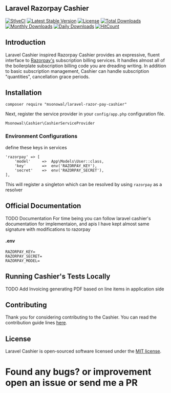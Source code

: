 
## Laravel Razorpay Cashier

<p align="center">

[![StlyeCI](https://styleci.io/repos/113607269/shield)](https://styleci.io/repos/113607269)
[![Latest Stable Version](https://poser.pugx.org/msonowal/laravel-razor-pay-cashier/v/stable?format=flat-square)](https://packagist.org/packages/msonowal/laravel-razor-pay-cashier)
[![License](https://poser.pugx.org/msonowal/laravel-razor-pay-cashier/license?format=flat-square)](https://packagist.org/packages/msonowal/laravel-razor-pay-cashier)
[![Total Downloads](https://poser.pugx.org/msonowal/laravel-razor-pay-cashier/downloads?format=flat-square)](https://packagist.org/packages/msonowal/laravel-razor-pay-cashier)
[![Monthly Downloads](https://poser.pugx.org/msonowal/laravel-razor-pay-cashier/d/monthly?format=flat-square)](https://packagist.org/packages/msonowal/laravel-razor-pay-cashier)
[![Daily Downloads](https://poser.pugx.org/msonowal/laravel-razor-pay-cashier/d/daily?format=flat-square)](https://packagist.org/packages/msonowal/laravel-razor-pay-cashier)
[![HitCount](http://hits.dwyl.io/msonowal/laravel-razorpay-cashier.svg)](http://hits.dwyl.io/msonowal/laravel-razorpay-cashier)

</p>



## Introduction

Laravel Cashier inspired Razorpay Cashier provides an expressive, fluent interface to [Razorpay's](https://razorpay.com) subscription billing services. It handles almost all of the boilerplate subscription billing code you are dreading writing. In addition to basic subscription management, Cashier can handle subscription "quantities", cancellation grace periods.

## Installation
`composer require "msonowal/laravel-razor-pay-cashier"`

Next, register the service provider in your `config/app.php` configuration file.

`Msonowal\Cashier\CashierServiceProvider`

### Environment Configurations
define these keys in services
```
'razorpay' => [
    'model'     =>  App\Models\User::class,
    'key'       =>  env('RAZORPAY_KEY'),
    'secret'    =>  env('RAZORPAY_SECRET'),
],
```
This will register a singleton which can be resolved by using `razorpay` as a resolver


## Official Documentation

TODO Documentation 
For time being you can follow laravel cashier's documentation for implementaion, and apis I have kept almost same signature with modifications to razorpay


#### .env

    RAZORPAY_KEY=
    RAZORPAY_SECRET=
    RAZORPAY_MODEL=


## Running Cashier's Tests Locally

TODO
Add Invoicing generating PDF based on line items in application side

## Contributing

Thank you for considering contributing to the Cashier. You can read the contribution guide lines [here](contributing.md).

## License

Laravel Cashier is open-sourced software licensed under the [MIT license](LICENSE.txt).


# Found any bugs? or improvement open an issue or send me a PR

